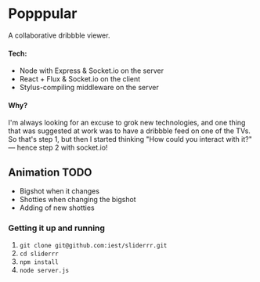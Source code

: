 # Popppular

A collaborative dribbble viewer.

#### Tech:

- Node with Express & Socket.io on the server
- React + Flux & Socket.io on the client
- Stylus-compiling middleware on the server

#### Why?

I'm always looking for an excuse to grok new technologies, and one thing that was suggested at work was to have a dribbble feed on one of the TVs.
So that's step 1, but then I started thinking "How could you interact with it?" — hence step 2 with socket.io!

## Animation TODO

- Bigshot when it changes
- Shotties when changing the bigshot
- Adding of new shotties

### Getting it up and running

1. `git clone git@github.com:iest/sliderrr.git`
2. `cd sliderrr`
3. `npm install`
4. `node server.js`
